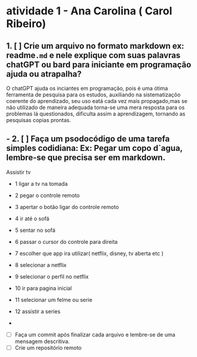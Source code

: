 # atividade 1  - Ana Carolina ( Carol Ribeiro)

##  1. [ ] Crie um arquivo no formato markdown ex: readme`.md` e nele explique com suas palavras chatGPT ou bard para iniciante em programação ajuda ou atrapalha?

O chatGPT ajuda os inciantes em programação, pois é uma ótima ferramenta de pesquisa para os estudos, auxiliando na sistematizaçõo coerente do aprendizado, seu uso eatá cada vez mais propagado,mas se não utilizado de maneira adequada torna-se uma mera resposta para os problemas lá questionados, dificulta assim a aprendizagem,  tornando as pesquisas copias prontas. 

## - 2. [ ] Faça um psodocódigo  de uma tarefa simples codidiana: Ex: Pegar um copo d`agua, lembre-se que precisa ser em markdown.

Assistir tv

- 1 ligar a tv na tomada
- 2 pegar o controle remoto
- 3 apertar o botão ligar do controle remoto
- 4 ir até o sofá
- 5 sentar no sofá
- 6 passar o cursor do controle para direita
- 7 escolher que app ira utilizar( netflix, disney, tv aberta etc )
- 8 selecionar a netflix
- 9 selecionar o perfil  no netflix
- 10 ir para pagina inicial 
- 11  selecionar um felme ou serie
- 12 assistir a series 

- 
- [ ] Faça um commit após finalizar cada arquivo e lembre-se de uma mensagem descritiva.
- [ ] Crie um repositório remoto 
